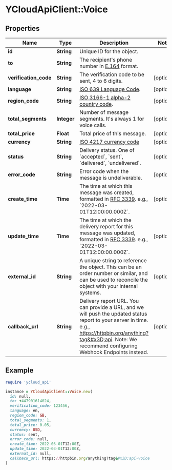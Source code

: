 # YCloudApiClient::Voice

## Properties

| Name | Type | Description | Notes |
| ---- | ---- | ----------- | ----- |
| **id** | **String** | Unique ID for the object. |  |
| **to** | **String** | The recipient&#39;s phone number in [E.164](https://en.wikipedia.org/wiki/E.164) format. |  |
| **verification_code** | **String** | The verification code to be sent, 4 to 6 digits. | [optional] |
| **language** | **String** | [ISO 639 Language Code](https://www.iso.org/iso-639-language-codes.html). | [optional] |
| **region_code** | **String** | [ISO 3166-1 alpha-2 country code](https://en.wikipedia.org/wiki/ISO_3166-1_alpha-2). | [optional] |
| **total_segments** | **Integer** | Number of message segments. It&#39;s always 1 for voice calls. | [optional] |
| **total_price** | **Float** | Total price of this message. | [optional] |
| **currency** | **String** | [ISO 4217 currency code](https://en.wikipedia.org/wiki/ISO_4217) | [optional] |
| **status** | **String** | Delivery status. One of &#x60;accepted&#x60;, &#x60;sent&#x60;, &#x60;delivered&#x60;, &#x60;undelivered&#x60;. | [optional] |
| **error_code** | **String** | Error code when the message is undeliverable. | [optional] |
| **create_time** | **Time** | The time at which this message was created, formatted in [RFC 3339](https://datatracker.ietf.org/doc/html/rfc3339). e.g., &#x60;2022-03-01T12:00:00.000Z&#x60;. | [optional] |
| **update_time** | **Time** | The time at which the delivery report for this message was updated, formatted in [RFC 3339](https://datatracker.ietf.org/doc/html/rfc3339). e.g., &#x60;2022-03-01T12:00:00.000Z&#x60;. | [optional] |
| **external_id** | **String** | A unique string to reference the object. This can be an order number or similar, and can be used to reconcile the object with your internal systems. | [optional] |
| **callback_url** | **String** | Delivery report URL. You can provide a URL, and we will push the updated status report to your server in time. e.g., https://httpbin.org/anything?tag&#x3D;api. Note: We recommend configuring Webhook Endpoints instead. | [optional] |

## Example

```ruby
require 'ycloud_api'

instance = YCloudApiClient::Voice.new(
  id: null,
  to: +447901614024,
  verification_code: 123456,
  language: en,
  region_code: GB,
  total_segments: 1,
  total_price: 0.05,
  currency: USD,
  status: sent,
  error_code: null,
  create_time: 2022-03-01T12:00Z,
  update_time: 2022-03-01T12:00Z,
  external_id: null,
  callback_url: https://httpbin.org/anything?tag&#x3D;api-voice
)
```

